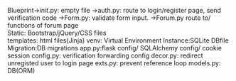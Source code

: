 <n>Blueprint->_init_.py: empty file
         ->auth.py: route to login/register page, send verification code
         ->Form.py: validate form input.
         ->Forum.py route to/ functions of forum page</n>
<br>Static: Bootstrap/jQuery/CSS files</br>
templates: html files(Jinja)
venv: Virtual Environment
Instance:SQLite DBfile
Migration:DB migrations
app.py:flask config/ SQLAlchemy config/ cookie session
config.py: verification forwarding config
decor.py: redirect unregisted user to login page
exts.py: prevent reference loop
models.py: DB(ORM)
